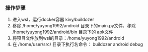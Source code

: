 ### 操作步骤
1. 进入wsl，运行docker容器 kivy/buildozer  
2. 移除 /home/yuyong1992/android 目录下的main.py文件，移除 /home/yuyong1992/android/bin 目录下的 apk文件
2. 将项目文件放到wsl的目录：/home/yuyong1992/android
2. 在 /home/user/src/ 目录下执行名命令： buildozer android debug